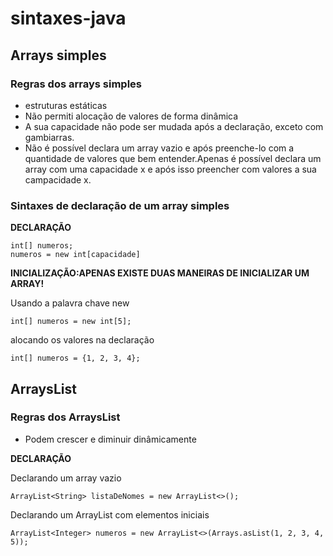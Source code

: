 # sintaxes-java

## Arrays simples

### Regras dos arrays simples
 - estruturas estáticas
 - Não permiti alocação de valores de forma dinâmica
 - A sua capacidade não pode ser mudada após a declaração, exceto com gambiarras.
 - Não é possível declara um array vazio e após preenche-lo com a quantidade de valores que bem entender.Apenas é possível declara um array com uma capacidade x e após isso preencher com valores a sua campacidade x.

### Sintaxes de declaração de um array simples

**DECLARAÇÃO**

```
int[] numeros;
numeros = new int[capacidade]
```

**INICIALIZAÇÃO:APENAS EXISTE DUAS MANEIRAS DE INICIALIZAR UM ARRAY!**

Usando a palavra chave new
```
int[] numeros = new int[5];
```
alocando os valores na declaração
```
int[] numeros = {1, 2, 3, 4};
```
## ArraysList

### Regras dos ArraysList
 - Podem crescer e diminuir dinâmicamente

**DECLARAÇÃO**

Declarando um array vazio
```
ArrayList<String> listaDeNomes = new ArrayList<>();
```

Declarando um ArrayList com elementos iniciais
```
ArrayList<Integer> numeros = new ArrayList<>(Arrays.asList(1, 2, 3, 4, 5));

```




